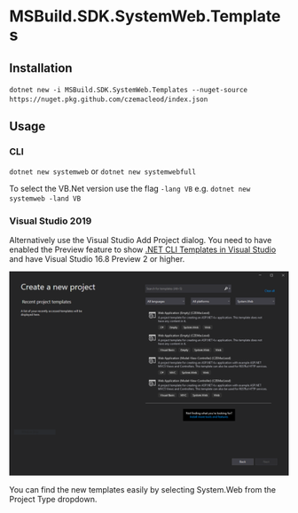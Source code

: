 ﻿# MSBuild.SDK.SystemWeb.Templates

## Installation

`dotnet new -i MSBuild.SDK.SystemWeb.Templates --nuget-source https://nuget.pkg.github.com/czemacleod/index.json`

## Usage

### CLI
`dotnet new systemweb`
or
`dotnet new systemwebfull`

To select the VB.Net version use the flag `-lang VB`
e.g. `dotnet new systemweb -land VB`

### Visual Studio 2019
Alternatively use the Visual Studio Add Project dialog.
You need to have enabled the Preview feature to show [.NET CLI Templates in Visual Studio](https://devblogs.microsoft.com/dotnet/net-cli-templates-in-visual-studio/) and have Visual Studio 16.8 Preview 2 or higher.

![Visual Studio New Project Dialog](images/create-new-project.png)

You can find the new templates easily by selecting System.Web from the Project Type dropdown.
